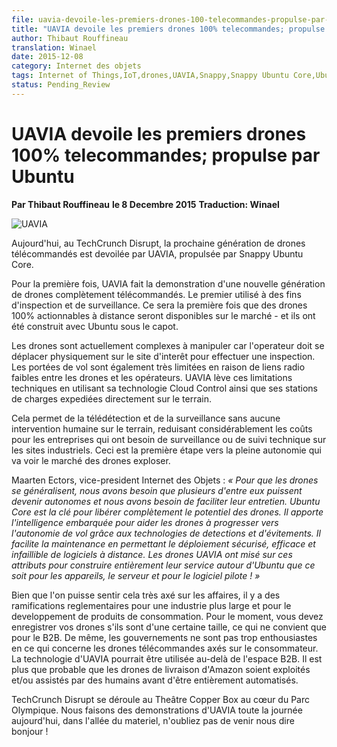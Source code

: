 ```yaml
---
file: uavia-devoile-les-premiers-drones-100-telecommandes-propulse-par-ubuntu.md
title: "UAVIA devoile les premiers drones 100% telecommandes; propulse par Ubuntu"
author: Thibaut Rouffineau
translation: Winael
date: 2015-12-08
category: Internet des objets
tags: Internet of Things,IoT,drones,UAVIA,Snappy,Snappy Ubuntu Core,Ubuntu
status: Pending_Review
---
```


# UAVIA devoile les premiers drones 100% telecommandes; propulse par Ubuntu
**Par Thibaut Rouffineau**
**le 8 Decembre 2015**
**Traduction: Winael**

![UAVIA][1]

Aujourd'hui, au TechCrunch Disrupt, la prochaine génération de drones télécommandés est devoilée par UAVIA, propulsée par Snappy Ubuntu Core.

Pour la première fois, UAVIA fait la demonstration d'une nouvelle génération de drones complètement télécommandés. Le premier utilisé à des fins d'inspection et de surveillance. Ce sera la première fois que des drones 100% actionnables à distance seront disponibles sur le marché - et ils ont été construit avec Ubuntu sous le capot.

Les drones sont actuellement complexes à manipuler car l'operateur doit se déplacer physiquement sur le site d'interêt pour effectuer une inspection. Les portées de vol sont également très limitées en raison de liens radio faibles entre les drones et les opérateurs. UAVIA lève ces limitations techniques en utilisant sa technologie Cloud Control ainsi que ses stations de charges expediées directement sur le terrain.

Cela permet de la télédétection et de la surveillance sans aucune intervention humaine sur le terrain, reduisant considérablement les coûts pour les entreprises qui ont besoin de surveillance ou de suivi technique sur les sites industriels. Ceci est la première étape vers la pleine autonomie qui va voir le marché des drones exploser.

Maarten Ectors, vice-president Internet des Objets : _« Pour que les drones se généralisent, nous avons besoin que plusieurs d'entre eux puissent devenir autonomes et nous avons besoin de faciliter leur entretien. Ubuntu Core est la clé pour libérer complètement le potentiel des drones. Il apporte l'intelligence embarquée pour aider les drones à progresser vers l'autonomie de vol grâce aux technologies de detections et d'évitements. Il facilite la maintenance en permettant le déploiement sécurisé, efficace et infaillible de logiciels à distance. Les drones UAVIA ont misé sur ces attributs pour construire entièrement leur service autour d'Ubuntu que ce soit pour les appareils, le serveur et pour le logiciel pilote ! »_

Bien que l'on puisse sentir cela très axé sur les affaires, il y a des ramifications reglementaires pour une industrie plus large et pour le developpement de produits de consommation. Pour le moment, vous devez enregistrer vos drones s'ils sont d'une certaine taille, ce qui ne convient que pour le B2B. De même, les gouvernements ne sont pas trop enthousiastes en ce qui concerne les drones télécommandes axés sur le consommateur. La technologie d'UAVIA pourrait être utilisée au-delà de l'espace B2B. Il est plus que probable que les drones de livraison d'Amazon soient exploités et/ou assistés par des humains avant d'être entièrement automatisés.

TechCrunch Disrupt se déroule au Theâtre Copper Box au cœur du Parc Olympique. Nous faisons des demonstrations d'UAVIA toute la journée aujourd'hui, dans l'allée du materiel, n'oubliez pas de venir nous dire bonjour !

[1]: /home/winael/Documents/Notes/fig/Ubuntu/IoT/UAVIA.jpg
